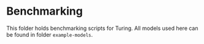 # Benchmarking 

This folder holds benchmarking scripts for Turing. All models used here can be found in folder `example-models`.

